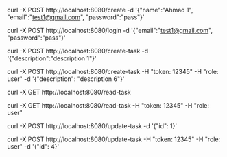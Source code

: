 <!-- method create user -->
curl -X POST http://localhost:8080/create -d '{"name":"Ahmad 1", "email":"test1@gmail.com", "password":"pass"}'

<!-- method login user -->
curl -X POST  http://localhost:8080/login -d '{"email":"test1@gmail.com", "password":"pass"}'

<!-- method create task default status incomplete without middleware -->
curl -X POST http://localhost:8080/create-task -d '{"description":"description 1"}'

<!-- method create task default status incomplete with middleware -->
curl -X POST http://localhost:8080/create-task -H "token: 12345" -H "role: user" -d '{"description": "description 6"}'

<!-- method read all task without middleware-->
curl -X GET http://localhost:8080/read-task

<!-- method read all task with middleware -->
curl -X GET http://localhost:8080/read-task -H "token: 12345" -H "role: user"

<!-- method update task by ID without middleware -->
curl -X POST http://localhost:8080/update-task -d '{"id": 1}'

<!-- method update task by ID with middleware -->
curl -X POST http://localhost:8080/update-task -H "token: 12345" -H "role: user" -d '{"id": 4}'